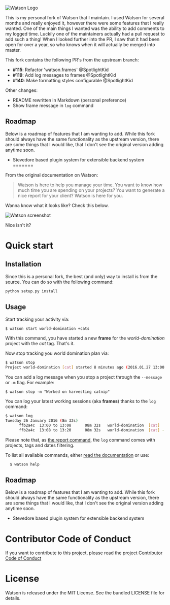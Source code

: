 ![Watson Logo](https://tailordev.github.io/Watson/img/logo-watson-600px.png)

This is my personal fork of Watson that I maintain. I used Watson for several months and really enjoyed it, 
however there were some features that I really wanted. One of the main things I wanted was the ability to add comments to
my logged time. Luckily one of the maintainers actually had a pull request to add such a thing!
When I looked further into the PR, I saw that it had been open for over a year, so who knows when it will actually be merged into master. 

This fork contains the following PR's from the upstream branch:


* __#115__: Refactor 'watson.frames' @SpotlightKid
* __#119__: Add log messages to frames @SpotlightKid
* __#140__: Make formatting styles configurable @SpotlightKid

Other changes:

* README rewritten in Markdown (personal preference)
* Show frame message in ```log``` command


## Roadmap ##

Below is a roadmap of features that I am wanting to add. While this fork should always have the same functionality as the upstream version,
there are some things that I would like, that I don't see the original version adding anytime soon.

* Stevedore based plugin system for extensible backend system
=======


From the original documentation on Watson:

> Watson is here to help you manage your time. You want to know how
> much time you are spending on your projects? You want to generate a nice
> report for your client? Watson is here for you.

Wanna know what it looks like? Check this below.

![Watson screenshot][Watson-screenshot]

Nice isn't it?

# Quick start #

## Installation ##

Since this is a personal fork, the best (and only) way to install is from the source. You can do so with the following command:

``` bash
python setup.py install
```

## Usage ##


Start tracking your activity via:

``` bash
$ watson start world-domination +cats
```
With this command, you have started a new **frame** for the *world-domination* project with the *cat* tag. That's it.

Now stop tracking you world domination plan via:

``` bash
$ watson stop
Project world-domination [cat] started 8 minutes ago (2016.01.27 13:00:28+0100)
```

You can add a log message when you stop a project through the ```--message``` or ```-m``` flag. For example:
```
$ watson stop -m "Worked on harvesting catnip"
```

You can log your latest working sessions (aka **frames**) thanks to the ```log``` command:

``` bash
$ watson log
Tuesday 26 January 2016 (8m 32s)
      ffb2a4c  13:00 to 13:08      08m 32s   world-domination  [cat]
      ffb2a4c  13:08 to 13:20      08m 32s   world-domination  [cat] - Get all the catnip!
```

Please note that, as [the report command](https://tailordev.github.io/Watson/user-guide/commands/#report), the ```log``` command comes with projects, tags and dates filtering.

To list all available commands, either [read the documentation](https://tailordev.github.io/Watson) or use:

``` bash
  $ watson help
```

## Roadmap ##

Below is a roadmap of features that I am wanting to add. While this fork should always have the same functionality as the upstream version,
there are some things that I would like, that I don't see the original version adding anytime soon.

* Stevedore based plugin system for extensible backend system

# Contributor Code of Conduct #


If you want to contribute to this project, please read the project [Contributor Code of Conduct](https://tailordev.github.io/Watson/contributing/coc/)

# License #

Watson is released under the MIT License. See the bundled LICENSE file for
details.

[Watson-screenshot]: https://tailordev.github.io/Watson/img/watson-demo.gif

